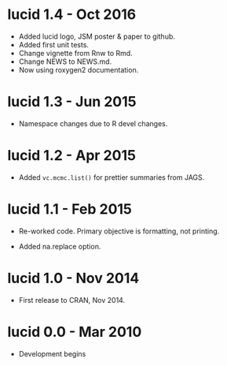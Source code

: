 
# lucid 1.4 - Oct 2016

* Added lucid logo, JSM poster & paper to github.
* Added first unit tests.
* Change vignette from Rnw to Rmd.
* Change NEWS to NEWS.md.
* Now using roxygen2 documentation.

# lucid 1.3 - Jun 2015

* Namespace changes due to R devel changes.

# lucid 1.2 - Apr 2015

* Added `vc.mcmc.list()` for prettier summaries from JAGS.

# lucid 1.1 - Feb 2015

* Re-worked code.  Primary objective is formatting, not printing.

* Added na.replace option.

# lucid 1.0 - Nov 2014

* First release to CRAN, Nov 2014.

# lucid 0.0 - Mar 2010

* Development begins

